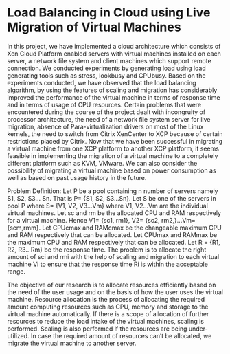 # Load Balancing in Cloud using Live Migration of Virtual Machines
In this project, we have implemented a cloud architecture which consists of Xen Cloud Platform enabled servers with virtual machines installed on each server, a network file system and client machines which support remote connection. We conducted experiments by generating load using load generating tools such as stress, lookbusy and CPUbusy. Based on the experiments conducted, we have observed that the load balancing algorithm, by using the features of scaling and migration has considerably improved the performance of the virtual machine in terms of response time and in terms of usage of CPU resources. Certain problems that were encountered during the course of the project dealt with incongruity of processor architecture, the need of a network file system server for live migration, absence of Para-virtualization drivers on most of the Linux kernels, the need to switch from Citrix XenCenter to XCP because of certain restrictions placed by Citrix.
Now that we have been successful in migrating a virtual machine from one XCP platform to another XCP platform, it seems feasible in implementing the migration of a virtual machine to a completely different platform such as KVM, VMware. We can also consider the possibility of migrating a virtual machine based on power consumption as well as based on past usage history in the future.

Problem Definition: Let P be a pool containing n number of servers namely S1, S2, S3… Sn. That is P= {S1, S2, S3…Sn}. Let S be one of the servers in pool P where S= {V1, V2, V3…Vm} where V1, V2…Vm are the individual virtual machines.  Let sc and rm be the allocated CPU and RAM respectively for a virtual machine. Hence V1= {sc1, rm1}, V2= {sc2, rm2,}...Vm= {scm,rmm}. Let CPUcmax and RAMcmax be the changeable maximum CPU and RAM respectively that can be allocated. Let CPUmax and RAMmax be the maximum CPU and RAM respectively that can be allocated. Let R = {R1, R2, R3…Rm} be the response time. The problem is to allocate the right amount of sci and rmi with the help of scaling and migration to each virtual machine Vi to ensure that the response time Ri is within the acceptable range.

The objective of our research is to allocate resources efficiently based on the need of the user usage and on the basis of how the user uses the virtual machine. Resource allocation is the process of allocating the required amount computing resources such as CPU, memory and storage to the virtual machine automatically. If there is a scope of allocation of further resources to reduce the load intake of the virtual machines, scaling is performed. Scaling is also performed if the resources are being under-utilized. In case the required amount of resources can’t be allocated, we migrate the virtual machine to another server.
